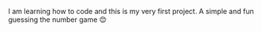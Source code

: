 I am learning how to code and this is my very first project. A simple and fun guessing the number game 😊

